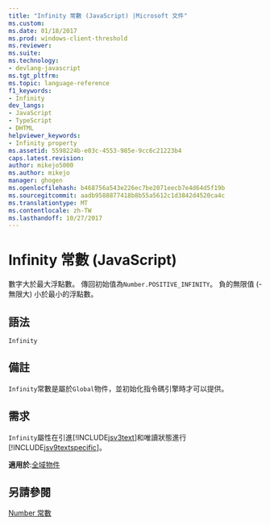 ```yaml
---
title: "Infinity 常數 (JavaScript) |Microsoft 文件"
ms.custom: 
ms.date: 01/18/2017
ms.prod: windows-client-threshold
ms.reviewer: 
ms.suite: 
ms.technology:
- devlang-javascript
ms.tgt_pltfrm: 
ms.topic: language-reference
f1_keywords:
- Infinity
dev_langs:
- JavaScript
- TypeScript
- DHTML
helpviewer_keywords:
- Infinity property
ms.assetid: 5598224b-e03c-4553-985e-9cc6c21223b4
caps.latest.revision: 
author: mikejo5000
ms.author: mikejo
manager: ghogen
ms.openlocfilehash: b468756a543e226ec7be2071eecb7e4d64d5f19b
ms.sourcegitcommit: aadb9588877418b8b55a5612c1d3842d4520ca4c
ms.translationtype: MT
ms.contentlocale: zh-TW
ms.lasthandoff: 10/27/2017
---
```

# <a name="infinity-constant-javascript"></a>Infinity 常數 (JavaScript)
數字大於最大浮點數。 傳回初始值為`Number.POSITIVE_INFINITY`。 負的無限值 (-無限大) 小於最小的浮點數。  
  
## <a name="syntax"></a>語法  
  
```  
Infinity   
```  
  
## <a name="remarks"></a>備註  
 `Infinity`常數是屬於`Global`物件，並初始化指令碼引擎時才可以提供。  
  
## <a name="requirements"></a>需求  
 `Infinity`屬性在引進[!INCLUDE[jsv3text](../../javascript/reference/includes/jsv3text-md.md)]和唯讀狀態進行[!INCLUDE[jsv9textspecific](../../javascript/reference/includes/jsv9textspecific-md.md)]。  
  
 **適用於**:[全域物件](../../javascript/reference/global-object-javascript.md)  
  
## <a name="see-also"></a>另請參閱  
 [Number 常數](../../javascript/reference/number-constants-javascript.md)